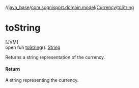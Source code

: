 //[java_base](../../../index.md)/[com.sognisport.domain.model](../index.md)/[Currency](index.md)/[toString](to-string.md)

# toString

[JVM]\
open fun [toString](to-string.md)(): [String](https://docs.oracle.com/javase/8/docs/api/java/lang/String.html)

Returns a string representation of the currency.

#### Return

A string representing the currency.
